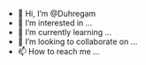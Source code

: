 - 👋 Hi, I’m @Duhregam
- 👀 I’m interested in ...
- 🌱 I’m currently learning ...
- 💞️ I’m looking to collaborate on ...
- 📫 How to reach me ...

<!---
Duhregam/Duhregam is a ✨ special ✨ repository because its `README.md` (this file) appears on your GitHub profile.
You can click the Preview link to take a look at your changes.
--->
